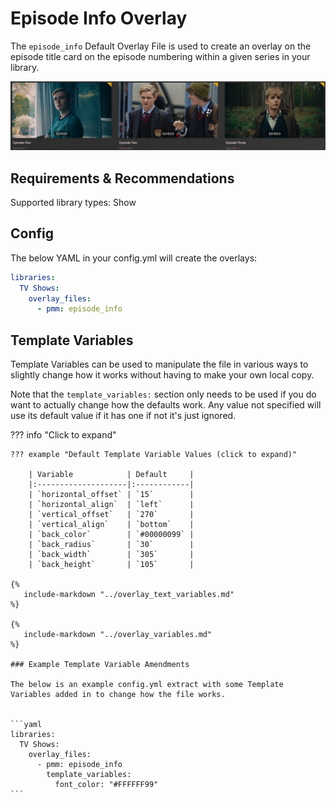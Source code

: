 # Episode Info Overlay

The `episode_info` Default Overlay File is used to create an overlay on the episode title card on the episode numbering within a given series in your library.

![](images/episode_info.png)

## Requirements & Recommendations

Supported library types: Show

## Config

The below YAML in your config.yml will create the overlays:

```yaml
libraries:
  TV Shows:
    overlay_files:
      - pmm: episode_info
```

## Template Variables

Template Variables can be used to manipulate the file in various ways to slightly change how it works without having to make your own local copy.

Note that the `template_variables:` section only needs to be used if you do want to actually change how the defaults work. Any value not specified will use its default value if it has one if not it's just ignored.

??? info "Click to expand"

    ??? example "Default Template Variable Values (click to expand)"

        | Variable            | Default     |
        |:--------------------|:------------|
        | `horizontal_offset` | `15`        |
        | `horizontal_align`  | `left`      |
        | `vertical_offset`   | `270`       |
        | `vertical_align`    | `bottom`    |
        | `back_color`        | `#00000099` |
        | `back_radius`       | `30`        |
        | `back_width`        | `305`       |
        | `back_height`       | `105`       |

    {%
       include-markdown "../overlay_text_variables.md"
    %}

    {%
       include-markdown "../overlay_variables.md"
    %}

    ### Example Template Variable Amendments

    The below is an example config.yml extract with some Template Variables added in to change how the file works.


    ```yaml
    libraries:
      TV Shows:
        overlay_files:
          - pmm: episode_info
            template_variables:
              font_color: "#FFFFFF99"
    ```
